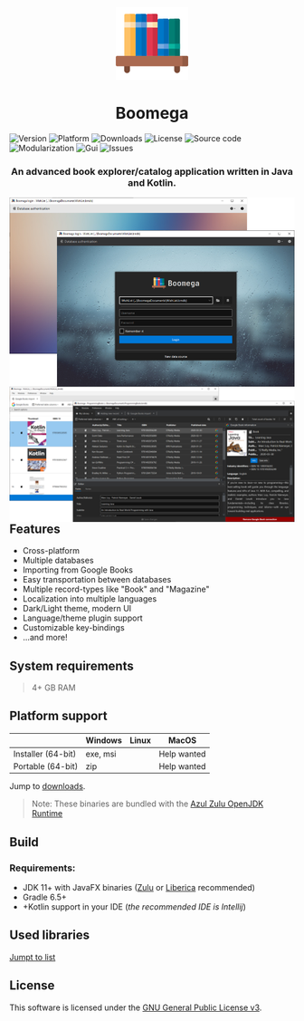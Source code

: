 <p align="center">
  <img src="readme/logo.png" alt="Boomega icon">
  <br/>
  <h1 align="center">Boomega</h1>
</p>

![Version](https://img.shields.io/github/v/release/DansoftOwner/Boomega)
![Platform](https://img.shields.io/badge/platform-windows%20%7C%20macos%20%7C%20linux-lightgrey)
![Downloads](https://img.shields.io/github/downloads/DansoftOwner/Boomega/total)
![License](https://img.shields.io/github/license/DansoftOwner/Boomega)
![Source code](https://img.shields.io/badge/source%20code-java%20%7C%20kotlin-orange)
![Modularization](https://img.shields.io/badge/modularization-unmodularized-red)
![Gui](https://img.shields.io/badge/gui-javafx-blue)
![Issues](https://img.shields.io/github/issues/DansoftOwner/Boomega)

<h3 align="center">An advanced book explorer/catalog application written in Java and Kotlin.</h3>

<div>
<img style="float: left;" src="readme/login-activity-preview.png">
<img style="float: right;" src="readme/main-activity-preview.png">
</div>

## Features
* Cross-platform
* Multiple databases
* Importing from Google Books
* Easy transportation between databases
* Multiple record-types like "Book" and "Magazine"
* Localization into multiple languages
* Dark/Light theme, modern UI
* Language/theme plugin support 
* Customizable key-bindings
* ...and more!


## System requirements
> 4+ GB RAM

## Platform support
|                    | Windows   | Linux | MacOS
| ---                |   ---     | ---   | ---   
| Installer (64-bit) |  exe, msi |       | Help wanted
| Portable (64-bit)  |  zip      |       | Help wanted 

Jump to [downloads](https://github.com/Dansoftowner/Boomega/releases).

> Note: These binaries are bundled with the [Azul Zulu OpenJDK Runtime](https://www.azul.com/downloads/zulu-community/?package=jdk) 

## Build

### Requirements:
* JDK 11+ with JavaFX binaries ([Zulu](https://www.azul.com/downloads/zulu-community/?package=jdk-fx) or [Liberica](https://bell-sw.com/pages/libericajdk/) recommended)
* Gradle 6.5+
* +Kotlin support in your IDE (*the recommended IDE is Intellij*)

## Used libraries
[Jumpt to list](USED_LIBRARIES.md)

## License
This software is licensed under the [GNU General Public License v3](https://en.wikipedia.org/wiki/GNU_General_Public_License).